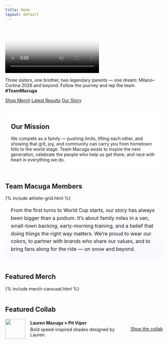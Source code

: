 ```yaml
---
title: Home
layout: default
---
```

<!-- ================= Hero: full-bleed video with overlay ================= -->
<div class="full-bleed hero-video">
  <video autoplay muted loop playsinline
         poster="{{ '/assets/img/hero/poster.jpg' | relative_url }}">
    <source src="{{ '/assets/video/hero.mp4' | relative_url }}" type="video/mp4">
  </video>

  <!-- Overlay (tagline + buttons) -->
  <div class="hero-overlay">
    <div class="hero-content">
      <div class="hero-box">
        <p class="tagline">
          Three sisters, one brother, two legendary parents — one dream: Milano–Cortina 2026 and beyond.
          Follow the journey and rep the team. <strong>#TeamMacuga</strong>
        </p>
        <div class="hero-actions">
          <a class="btn primary" href="{{ '/shop/' | relative_url }}">Shop Merch</a>
          <a class="btn"          href="{{ '/updates/#results' | relative_url }}">Latest Results</a>
          <a class="btn"          href="{{ '/story/' | relative_url }}">Our Story</a>
        </div>
      </div>
    </div>
  </div>
</div>
<!-- ===================================================================== -->

<div class="section-gap"></div>

<!-- ================= Mission Statement ================= -->
<section id="mission" class="container">
  <div class="mission-card">
    <h2 class="section-title">Our Mission</h2>
    <p class="lead mission-copy">
      We compete as a family — pushing limits, lifting each other, and showing that grit, joy, and community
      can carry you from hometown hills to the world stage. Team Macuga exists to inspire the next generation,
      celebrate the people who help us get there, and race with heart in everything we do.
    </p>
  </div>
</section>

<div class="section-gap"></div>

<!-- ================= Family ================= -->
<section id="family" class="container">
  <h2 class="section-title">Team Macuga Members</h2>
  {% include athlete-grid.html %}
</section>

<!-- (kept) rotating headshots -->
<script>
(function(){
  const HEAD_BASE = '{{ "/assets/img/headshots/" | relative_url }}';
  const counts = { lauren:4, alli:5, sam:4, daniel:3, amy:4, dan:4 }; // default to 5 if missing
  const photos = Array.from(document.querySelectorAll('.ath-photo'));
  let step = 1;                   // global frame index
  const PERIOD = 3500;            // ms between swaps

  function nextFrame(){
    step++;
    photos.forEach(img => {
      const slug = img.dataset.slug;
      const max  = counts[slug] || 5;
      const idx  = ((step - 1) % max) + 1;
      const url  = `${HEAD_BASE}${slug}-headshot-${idx}.jpg`;

      const pre = new Image();
      pre.onload = () => { img.src = url; img.style.opacity = 1; };
      pre.src = url;
    });
  }

  nextFrame();
  setInterval(nextFrame, PERIOD);
})();
</script>

<!-- ================= About Summary (after the grid) ================= -->
<section class="container about-summary">
  <div class="about-wrap">
    <p>
      From the first turns to World Cup starts, our story has always been bigger than a podium.
      It’s about family miles in a van, small-town backing, early-morning training, and a belief
      that doing things the right way matters. We’re proud to wear our colors, to partner with brands
      who share our values, and to bring fans along for the ride — on snow and beyond.
    </p>
  </div>
</section>

<div class="section-gap"></div>

<section class="container">
  <h2 class="section-title">Featured Merch</h2>
  {% include merch-carousel.html %}
</section>

<div class="section-gap"></div>

<section class="container">
  <h2 class="section-title">Featured Collab</h2>
  <div class="card" style="display:flex;gap:16px;align-items:center">
    <img src="{{ '/assets/img/logo-mark-color.png' | relative_url }}" alt="" style="width:64px;height:64px">
    <div style="flex:1">
      <strong>Lauren Macuga × Pit Viper</strong>
      <p class="muted" style="margin:4px 0 0">Bold speed-inspired shades designed by Lauren.</p>
    </div>
    <a class="btn primary" href="#">Shop the collab</a>
  </div>
</section>

<div class="section-gap"></div>

<script>
(function(){
  // Arrow scroll for carousels
  const by = (sel, root=document) => Array.from(root.querySelectorAll(sel));
  const px = () => Math.ceil(document.querySelector('.product-card')?.getBoundingClientRect().width || 360) + 20;

  by('.slider-btn').forEach(btn=>{
    const target = document.querySelector(btn.dataset.target);
    if(!target) return;
    const update = () => {
      btn.closest('section').querySelector('.prev').disabled = (target.scrollLeft <= 0);
      btn.closest('section').querySelector('.next').disabled =
        (Math.ceil(target.scrollLeft + target.clientWidth) >= target.scrollWidth);
    };
    btn.addEventListener('click', () => {
      target.scrollBy({ left: btn.classList.contains('next') ? px() : -px(), behavior:'smooth' });
      setTimeout(update, 300);
    });
    target.addEventListener('scroll', update, { passive:true });
    update();
  });

  // Prevent "#" links from jumping to top (legacy)
  document.querySelectorAll('.product-card a[href="#"]').forEach(a=>{
    a.addEventListener('click', e => e.preventDefault());
  });
})();
</script>

<style>
  /* Mission band */
  .mission-card{
    background:#fff;
    border:1px solid var(--border);
    border-radius:14px;
    box-shadow: var(--shadow);
    padding:18px;
    position:relative;
  }
  .mission-card::before{
    content:"";
    position:absolute; left:0; top:0; bottom:0; width:6px;
    border-top-left-radius:14px; border-bottom-left-radius:14px;
    background: linear-gradient(180deg, var(--brand), var(--navy));
  }
  .mission-copy{ margin:8px 0 0; }

  /* About summary band */
  .about-summary .about-wrap{
    background: linear-gradient(180deg,#ffffff, #f7f9ff);
    border:1px solid var(--border);
    border-radius:14px;
    box-shadow: var(--shadow);
    padding:18px;
  }
  .about-summary p{
    margin:0;
    color: var(--muted);
    font-size: clamp(1rem, 1.05vw, 1.05rem);
    line-height: 1.55;
  }

  /* Gentle spacing utilities */
  .section-gap{ height: 16px; }
</style>
